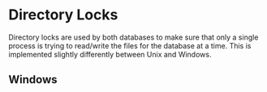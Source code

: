 # Directory Locks

Directory locks are used by both databases to make sure that only a single
process is trying to read/write the files for the database at a time. This
is implemented slightly differently between Unix and Windows.

## Windows
